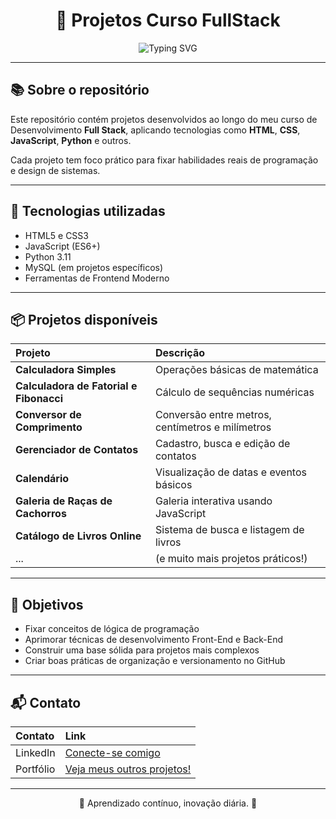 <h1 align="center">🚀 Projetos Curso FullStack</h1>

<p align="center">
  <img src="https://readme-typing-svg.herokuapp.com?font=Fira+Code&size=22&pause=1000&color=00F2FF&width=435&lines=Projetos+de+Desenvolvimento+FullStack;Praticando+HTML%2C+CSS%2C+JS+e+Python!;Inovação+e+Prática+Diária!+%F0%9F%92%BB" alt="Typing SVG" />
</p>

---

## 📚 Sobre o repositório

Este repositório contém projetos desenvolvidos ao longo do meu curso de Desenvolvimento **Full Stack**, aplicando tecnologias como **HTML**, **CSS**, **JavaScript**, **Python** e outros.

Cada projeto tem foco prático para fixar habilidades reais de programação e design de sistemas.

---

## 🚀 Tecnologias utilizadas

- HTML5 e CSS3
- JavaScript (ES6+)
- Python 3.11
- MySQL (em projetos específicos)
- Ferramentas de Frontend Moderno

---

## 📦 Projetos disponíveis

| Projeto | Descrição |
|:--------|:----------|
| **Calculadora Simples** | Operações básicas de matemática |
| **Calculadora de Fatorial e Fibonacci** | Cálculo de sequências numéricas |
| **Conversor de Comprimento** | Conversão entre metros, centímetros e milímetros |
| **Gerenciador de Contatos** | Cadastro, busca e edição de contatos |
| **Calendário** | Visualização de datas e eventos básicos |
| **Galeria de Raças de Cachorros** | Galeria interativa usando JavaScript |
| **Catálogo de Livros Online** | Sistema de busca e listagem de livros |
| ... | (e muito mais projetos práticos!) |

---

## 🎯 Objetivos

- Fixar conceitos de lógica de programação
- Aprimorar técnicas de desenvolvimento Front-End e Back-End
- Construir uma base sólida para projetos mais complexos
- Criar boas práticas de organização e versionamento no GitHub

---

## 📬 Contato

| Contato | Link |
|:--------|:-----|
| LinkedIn | [Conecte-se comigo](https://www.linkedin.com/in/jfcreativelab/) |
| Portfólio | [Veja meus outros projetos!](https://seuportfólio.com) |

---

<p align="center">🧠 Aprendizado contínuo, inovação diária. 🚀</p>
